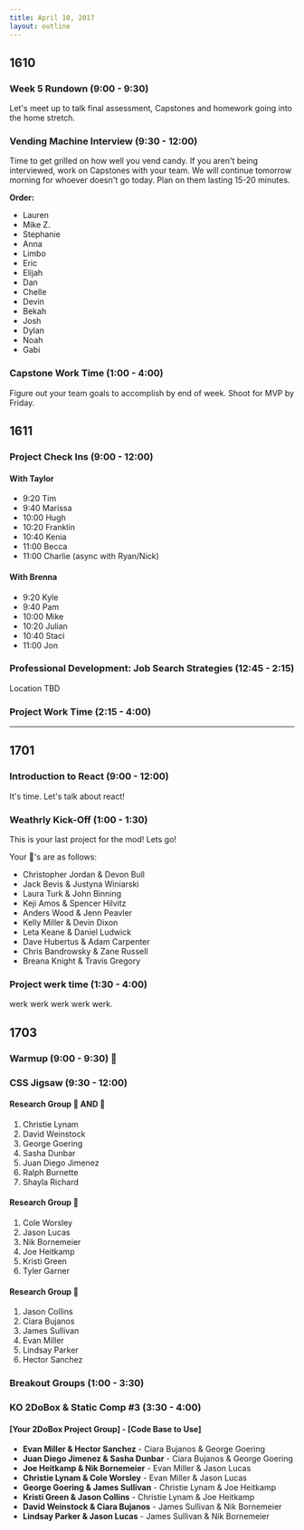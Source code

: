 ```yaml
---
title: April 10, 2017
layout: outline
---
```


## 1610

### Week 5 Rundown (9:00 - 9:30)
Let's meet up to talk final assessment, Capstones and homework going into the home stretch.

### Vending Machine Interview (9:30 - 12:00)
Time to get grilled on how well you vend candy. If you aren't being interviewed, work on Capstones with your team. We will continue tomorrow morning for whoever doesn't go today. Plan on them lasting 15-20 minutes.

**Order:**
* Lauren
* Mike Z.
* Stephanie
* Anna
* Limbo
* Eric
* Elijah
* Dan
* Chelle
* Devin
* Bekah
* Josh
* Dylan
* Noah
* Gabi

### Capstone Work Time (1:00 - 4:00)
Figure out your team goals to accomplish by end of week. Shoot for MVP by Friday.

## 1611

### Project Check Ins  (9:00 - 12:00)

#### With Taylor
  - 9:20  Tim  
  - 9:40  Marissa  
  - 10:00 Hugh  
  - 10:20 Franklin  
  - 10:40 Kenia  
  - 11:00 Becca  
  - 11:00 Charlie (async with Ryan/Nick)  

#### With Brenna
  - 9:20  Kyle  
  - 9:40  Pam  
  - 10:00 Mike  
  - 10:20 Julian  
  - 10:40 Staci  
  - 11:00 Jon  

### Professional Development: Job Search Strategies (12:45 - 2:15)  
Location TBD

### Project Work Time (2:15 - 4:00)

-----------------------------------------------

## 1701

### Introduction to React (9:00 - 12:00)

It's time. Let's talk about react!

### Weathrly Kick-Off (1:00 - 1:30)

This is your last project for the mod! Lets go!

Your 🍐's are as follows:

* Christopher Jordan & Devon Bull
* Jack Bevis & Justyna Winiarski
* Laura Turk & John Binning
* Keji Amos & Spencer Hilvitz
* Anders Wood & Jenn Peavler
* Kelly Miller & Devin Dixon
* Leta Keane & Daniel Ludwick
* Dave Hubertus & Adam Carpenter
* Chris Bandrowsky & Zane Russell
* Breana Knight & Travis Gregory

### Project werk time (1:30 - 4:00)

werk werk werk werk werk.

## 1703

### Warmup (9:00 - 9:30) :muscle:

### CSS Jigsaw (9:30 - 12:00)

#### Research Group :panda_face: AND :ant:

1. Christie Lynam
2. David Weinstock
3. George Goering
4. Sasha Dunbar
5. Juan Diego Jimenez
6. Ralph Burnette
7. Shayla Richard

#### Research Group :snake:

1. Cole Worsley
2. Jason Lucas
3. Nik Bornemeier
4. Joe Heitkamp
5. Kristi Green
6. Tyler Garner

#### Research Group :dragon:

1. Jason Collins
2. Ciara Bujanos
3. James Sullivan
4. Evan Miller
5. Lindsay Parker
6. Hector Sanchez

### Breakout Groups (1:00 - 3:30)

### KO 2DoBox & Static Comp #3 (3:30 - 4:00)

#### [Your 2DoBox Project Group] - [Code Base to Use]

* **Evan Miller & Hector Sanchez** - Ciara Bujanos & George Goering
* **Juan Diego Jimenez & Sasha Dunbar** - Ciara Bujanos & George Goering
* **Joe Heitkamp & Nik Bornemeier** - Evan Miller & Jason Lucas
* **Christie Lynam & Cole Worsley** - Evan Miller & Jason Lucas
* **George Goering & James Sullivan** - Christie Lynam & Joe Heitkamp
* **Kristi Green & Jason Collins** - Christie Lynam & Joe Heitkamp
* **David Weinstock & Ciara Bujanos** - James Sullivan & Nik Bornemeier
* **Lindsay Parker & Jason Lucas** - James Sullivan & Nik Bornemeier
